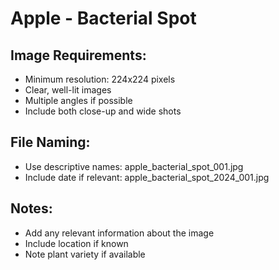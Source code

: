 # Apple - Bacterial Spot

## Image Requirements:
- Minimum resolution: 224x224 pixels
- Clear, well-lit images
- Multiple angles if possible
- Include both close-up and wide shots

## File Naming:
- Use descriptive names: apple_bacterial_spot_001.jpg
- Include date if relevant: apple_bacterial_spot_2024_001.jpg

## Notes:
- Add any relevant information about the image
- Include location if known
- Note plant variety if available
